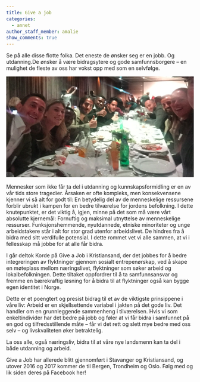 ```yaml
---
title: Give a job
categories:
  - annet
author_staff_member: amalie
show_comments: true
---
```

Se på alle disse flotte folka. Det eneste de ønsker seg er en jobb. Og utdanning.De ønsker å være bidragsytere og gode samfunnsborgere – en mulighet de fleste av oss har vokst opp med som en selvfølge.

![Seaside City](/images/give-a-job.png)

Mennesker som ikke får ta del i utdanning og kunnskapsformidling er en av vår tids store tragedier. Årsaken er ofte kompleks, men konsekvensene kjenner vi så alt for godt til: En betydelig del av de menneskelige ressursene forblir ubrukt i kampen for en bedre tilværelse for jordens befolkning. I dette knutepunktet, er det viktig å, igjen, minne på det som må være vårt absolutte kjernemål: Fornuftig og maksimal utnyttelse av menneskelige ressurser. Funksjonshemmende, nyutdannede, etniske minoriteter og unge arbeidstakere står i alt for stor grad utenfor arbeidslivet. De hindres fra å bidra med sitt verdifulle potensial. I dette rommet vet vi alle sammen, at vi i fellesskap må jobbe for at alle får bidra.

I går deltok Korde på Give a Job i Kristiansand, der det jobbes for å bedre integreringen av flyktninger gjennom sosialt entrepenørskap, ved å skape en møteplass mellom næringslivet, flyktninger som søker arbeid og lokalbefolkningen. Dette tiltaket oppfordrer til å ta samfunnsansvar og fremme en bærekraftig løsning for å bidra til at flyktninger også kan bygge egen identitet i Norge.

Dette er et poengtert og presist bidrag til et av de viktigste prinsippene i våre liv: Arbeid er en skjellsettende variabel i jakten på det gode liv. Det handler om en grunnleggende sammenheng i tilværelsen. Hvis vi som enkeltindivider har det bedre på jobb og føler at vi får bidra i samfunnet på en god og tilfredsstillende måte – får vi det rett og slett mye bedre med oss selv – og livskvaliteten øker betraktelig.

La oss alle, også næringsliv, bidra til at våre nye landsmenn kan ta del i både utdanning og arbeid.

Give a Job har allerede blitt gjennomført i Stavanger og Kristiansand, og utover 2016 og 2017 kommer de til Bergen, Trondheim og Oslo. Følg med og lik siden deres på Facebook her!  
